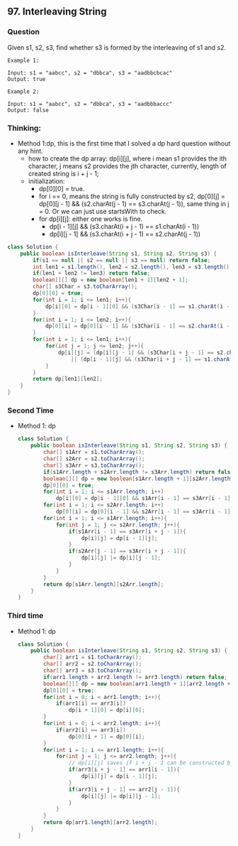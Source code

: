 ## 97. Interleaving String

### Question
Given s1, s2, s3, find whether s3 is formed by the interleaving of s1 and s2.

```
Example 1:

Input: s1 = "aabcc", s2 = "dbbca", s3 = "aadbbcbcac"
Output: true

Example 2:

Input: s1 = "aabcc", s2 = "dbbca", s3 = "aadbbbaccc"
Output: false
```

### Thinking:
* Method 1:dp, this is the first time that I solved a dp hard question without any hint.
    * how to create the dp array: dp[i][j], where i mean s1 provides the ith character, j means s2 provides the jth character, currently, length of created string is i + j - 1;
    * initialization: 
        *  dp[0][0] = true.
        *  for i == 0, means the string is fully constructed by s2, dp[0][j] = dp[0][j - 1] && (s2.charAt(j - 1) == s3.charAt(j - 1)), same thing in j = 0. Or we can just use startsWith to check.
        *  for dp[i][j]: either one works is fine.
            * dp[i - 1][j] && (s3.charAt(i + j - 1) == s1.charAt(i - 1))
            * dp[i][j - 1] && (s3.charAt(i + j - 1) == s2.charAt(j - 1))
```Java
class Solution {
    public boolean isInterleave(String s1, String s2, String s3) {
        if(s1 == null || s2 == null || s3 == null) return false;
        int len1 = s1.length(), len2 = s2.length(), len3 = s3.length();
        if(len1 + len2 != len3) return false;
        boolean[][] dp = new boolean[len1 + 1][len2 + 1];
        char[] s3Char = s3.toCharArray();
        dp[0][0] = true;
        for(int i = 1; i <= len1; i++){
            dp[i][0] = dp[i - 1][0] && (s3Char[i - 1] == s1.charAt(i - 1));
        }
        for(int i = 1; i <= len2; i++){
            dp[0][i] = dp[0][i - 1] && (s3Char[i - 1] == s2.charAt(i - 1));
        }
        for(int i = 1; i <= len1; i++){
            for(int j = 1; j <= len2; j++){
                dp[i][j] = (dp[i][j - 1] && (s3Char[i + j - 1] == s2.charAt(j - 1)))
                    || (dp[i - 1][j] && (s3Char[i + j - 1] == s1.charAt(i - 1)));
            }
        }
        return dp[len1][len2];
    }
}
```

### Second Time
* Method 1: dp
  ```Java
  class Solution {
      public boolean isInterleave(String s1, String s2, String s3) {
          char[] s1Arr = s1.toCharArray();
          char[] s2Arr = s2.toCharArray();
          char[] s3Arr = s3.toCharArray();
          if(s1Arr.length + s2Arr.length != s3Arr.length) return false;
          boolean[][] dp = new boolean[s1Arr.length + 1][s2Arr.length + 1];
          dp[0][0] = true;
          for(int i = 1; i <= s1Arr.length; i++)
              dp[i][0] = dp[i - 1][0] && s1Arr[i - 1] == s3Arr[i - 1];
          for(int i = 1; i <= s2Arr.length; i++)
              dp[0][i] = dp[0][i - 1] && s2Arr[i - 1] == s3Arr[i - 1];
          for(int i = 1; i <= s1Arr.length; i++){
              for(int j = 1; j <= s2Arr.length; j++){
                  if(s1Arr[i - 1] == s3Arr[i + j - 1]){
                      dp[i][j] = dp[i - 1][j];
                  }
                  if(s2Arr[j - 1] == s3Arr[i + j - 1]){
                      dp[i][j] |= dp[i][j - 1];
                  }
              }
          }
          return dp[s1Arr.length][s2Arr.length];
      }
  }
  ```

### Third time
* Method 1: dp
	```Java
	class Solution {
		public boolean isInterleave(String s1, String s2, String s3) {
			char[] arr1 = s1.toCharArray();
			char[] arr2 = s2.toCharArray();
			char[] arr3 = s3.toCharArray();
			if(arr1.length + arr2.length != arr3.length) return false;
			boolean[][] dp = new boolean[arr1.length + 1][arr2.length + 1];
			dp[0][0] = true;
			for(int i = 0; i < arr1.length; i++){
				if(arr1[i] == arr3[i])
					dp[i + 1][0] = dp[i][0];
			}
			for(int i = 0; i < arr2.length; i++){
				if(arr2[i] == arr3[i])
					dp[0][i + 1] = dp[0][i];
			}
			for(int i = 1; i <= arr1.length; i++){
				for(int j = 1; j <= arr2.length; j++){
					// dp[i][j] saves if i + j - 1 can be constructed by i && j
					if(arr3[i + j - 1] == arr1[i - 1]){
						dp[i][j] = dp[i - 1][j];
					}
					if(arr3[i + j - 1] == arr2[j - 1]){
						dp[i][j] |= dp[i][j - 1];
					}
				}
			}
			return dp[arr1.length][arr2.length];
		}
	}
	```